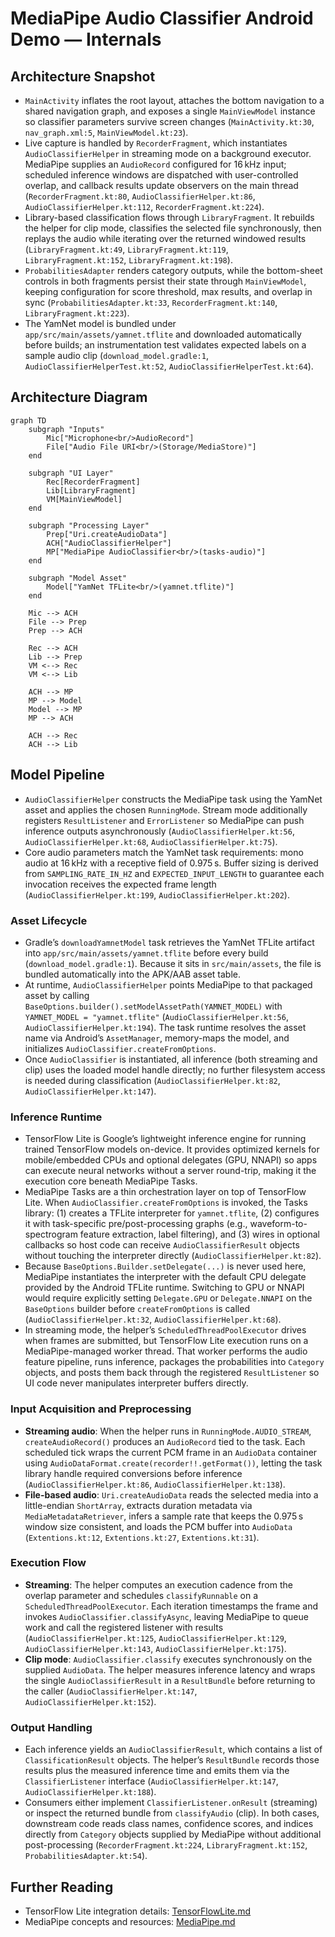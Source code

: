 # MediaPipe Audio Classifier Android Demo — Internals

## Architecture Snapshot
- `MainActivity` inflates the root layout, attaches the bottom navigation to a shared navigation graph, and exposes a single `MainViewModel` instance so classifier parameters survive screen changes (`MainActivity.kt:30`, `nav_graph.xml:5`, `MainViewModel.kt:23`).
- Live capture is handled by `RecorderFragment`, which instantiates `AudioClassifierHelper` in streaming mode on a background executor. MediaPipe supplies an `AudioRecord` configured for 16 kHz input; scheduled inference windows are dispatched with user-controlled overlap, and callback results update observers on the main thread (`RecorderFragment.kt:80`, `AudioClassifierHelper.kt:86`, `AudioClassifierHelper.kt:112`, `RecorderFragment.kt:224`).
- Library-based classification flows through `LibraryFragment`. It rebuilds the helper for clip mode, classifies the selected file synchronously, then replays the audio while iterating over the returned windowed results (`LibraryFragment.kt:49`, `LibraryFragment.kt:119`, `LibraryFragment.kt:152`, `LibraryFragment.kt:198`).
- `ProbabilitiesAdapter` renders category outputs, while the bottom-sheet controls in both fragments persist their state through `MainViewModel`, keeping configuration for score threshold, max results, and overlap in sync (`ProbabilitiesAdapter.kt:33`, `RecorderFragment.kt:140`, `LibraryFragment.kt:223`).
- The YamNet model is bundled under `app/src/main/assets/yamnet.tflite` and downloaded automatically before builds; an instrumentation test validates expected labels on a sample audio clip (`download_model.gradle:1`, `AudioClassifierHelperTest.kt:52`, `AudioClassifierHelperTest.kt:64`).

## Architecture Diagram
```mermaid
graph TD
    subgraph "Inputs"
        Mic["Microphone<br/>AudioRecord"]
        File["Audio File URI<br/>(Storage/MediaStore)"]
    end

    subgraph "UI Layer"
        Rec[RecorderFragment]
        Lib[LibraryFragment]
        VM[MainViewModel]
    end

    subgraph "Processing Layer"
        Prep["Uri.createAudioData"]
        ACH["AudioClassifierHelper"]
        MP["MediaPipe AudioClassifier<br/>(tasks-audio)"]
    end

    subgraph "Model Asset"
        Model["YamNet TFLite<br/>(yamnet.tflite)"]
    end

    Mic --> ACH
    File --> Prep
    Prep --> ACH

    Rec --> ACH
    Lib --> Prep
    VM <--> Rec
    VM <--> Lib

    ACH --> MP
    MP --> Model
    Model --> MP
    MP --> ACH

    ACH --> Rec
    ACH --> Lib
```

## Model Pipeline
- `AudioClassifierHelper` constructs the MediaPipe task using the YamNet asset and applies the chosen `RunningMode`. Stream mode additionally registers `ResultListener` and `ErrorListener` so MediaPipe can push inference outputs asynchronously (`AudioClassifierHelper.kt:56`, `AudioClassifierHelper.kt:68`, `AudioClassifierHelper.kt:75`).
- Core audio parameters match the YamNet task requirements: mono audio at 16 kHz with a receptive field of 0.975 s. Buffer sizing is derived from `SAMPLING_RATE_IN_HZ` and `EXPECTED_INPUT_LENGTH` to guarantee each invocation receives the expected frame length (`AudioClassifierHelper.kt:199`, `AudioClassifierHelper.kt:202`).

### Asset Lifecycle
- Gradle’s `downloadYamnetModel` task retrieves the YamNet TFLite artifact into `app/src/main/assets/yamnet.tflite` before every build (`download_model.gradle:1`). Because it sits in `src/main/assets`, the file is bundled automatically into the APK/AAB asset table.
- At runtime, `AudioClassifierHelper` points MediaPipe to that packaged asset by calling `BaseOptions.builder().setModelAssetPath(YAMNET_MODEL)` with `YAMNET_MODEL = "yamnet.tflite"` (`AudioClassifierHelper.kt:56`, `AudioClassifierHelper.kt:194`). The task runtime resolves the asset name via Android’s `AssetManager`, memory-maps the model, and initializes `AudioClassifier.createFromOptions`.
- Once `AudioClassifier` is instantiated, all inference (both streaming and clip) uses the loaded model handle directly; no further filesystem access is needed during classification (`AudioClassifierHelper.kt:82`, `AudioClassifierHelper.kt:147`).

### Inference Runtime
- TensorFlow Lite is Google’s lightweight inference engine for running trained TensorFlow models on-device. It provides optimized kernels for mobile/embedded CPUs and optional delegates (GPU, NNAPI) so apps can execute neural networks without a server round-trip, making it the execution core beneath MediaPipe Tasks.
- MediaPipe Tasks are a thin orchestration layer on top of TensorFlow Lite. When `AudioClassifier.createFromOptions` is invoked, the Tasks library: (1) creates a TFLite interpreter for `yamnet.tflite`, (2) configures it with task-specific pre/post-processing graphs (e.g., waveform-to-spectrogram feature extraction, label filtering), and (3) wires in optional callbacks so host code can receive `AudioClassifierResult` objects without touching the interpreter directly (`AudioClassifierHelper.kt:82`).
- Because `BaseOptions.Builder.setDelegate(...)` is never used here, MediaPipe instantiates the interpreter with the default CPU delegate provided by the Android TFLite runtime. Switching to GPU or NNAPI would require explicitly setting `Delegate.GPU` or `Delegate.NNAPI` on the `BaseOptions` builder before `createFromOptions` is called (`AudioClassifierHelper.kt:32`, `AudioClassifierHelper.kt:68`).
- In streaming mode, the helper’s `ScheduledThreadPoolExecutor` drives when frames are submitted, but TensorFlow Lite execution runs on a MediaPipe-managed worker thread. That worker performs the audio feature pipeline, runs inference, packages the probabilities into `Category` objects, and posts them back through the registered `ResultListener` so UI code never manipulates interpreter buffers directly.

### Input Acquisition and Preprocessing
- **Streaming audio**: When the helper runs in `RunningMode.AUDIO_STREAM`, `createAudioRecord()` produces an `AudioRecord` tied to the task. Each scheduled tick wraps the current PCM frame in an `AudioData` container using `AudioDataFormat.create(recorder!!.getFormat())`, letting the task library handle required conversions before inference (`AudioClassifierHelper.kt:86`, `AudioClassifierHelper.kt:138`).
- **File-based audio**: `Uri.createAudioData` reads the selected media into a little-endian `ShortArray`, extracts duration metadata via `MediaMetadataRetriever`, infers a sample rate that keeps the 0.975 s window size consistent, and loads the PCM buffer into `AudioData` (`Extentions.kt:12`, `Extentions.kt:27`, `Extentions.kt:31`).

### Execution Flow
- **Streaming**: The helper computes an execution cadence from the overlap parameter and schedules `classifyRunnable` on a `ScheduledThreadPoolExecutor`. Each iteration timestamps the frame and invokes `AudioClassifier.classifyAsync`, leaving MediaPipe to queue work and call the registered listener with results (`AudioClassifierHelper.kt:125`, `AudioClassifierHelper.kt:129`, `AudioClassifierHelper.kt:143`, `AudioClassifierHelper.kt:175`).
- **Clip mode**: `AudioClassifier.classify` executes synchronously on the supplied `AudioData`. The helper measures inference latency and wraps the single `AudioClassifierResult` in a `ResultBundle` before returning to the caller (`AudioClassifierHelper.kt:147`, `AudioClassifierHelper.kt:152`).

### Output Handling
- Each inference yields an `AudioClassifierResult`, which contains a list of `ClassificationResult` objects. The helper’s `ResultBundle` records those results plus the measured inference time and emits them via the `ClassifierListener` interface (`AudioClassifierHelper.kt:147`, `AudioClassifierHelper.kt:188`).
- Consumers either implement `ClassifierListener.onResult` (streaming) or inspect the returned bundle from `classifyAudio` (clip). In both cases, downstream code reads class names, confidence scores, and indices directly from `Category` objects supplied by MediaPipe without additional post-processing (`RecorderFragment.kt:224`, `LibraryFragment.kt:152`, `ProbabilitiesAdapter.kt:54`).

## Further Reading
- TensorFlow Lite integration details: [TensorFlowLite.md](TensorFlowLite.md)
- MediaPipe concepts and resources: [MediaPipe.md](MediaPipe.md)
